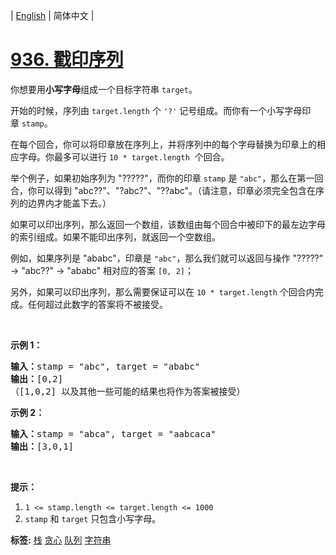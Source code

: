 | [English](README_EN.md) | 简体中文 |

# [936. 戳印序列](https://leetcode-cn.com/problems/stamping-the-sequence)
<p>你想要用<strong>小写字母</strong>组成一个目标字符串&nbsp;<code>target</code>。&nbsp;</p>

<p>开始的时候，序列由&nbsp;<code>target.length</code>&nbsp;个&nbsp;<code>&#39;?&#39;</code>&nbsp;记号组成。而你有一个小写字母印章&nbsp;<code>stamp</code>。</p>

<p>在每个回合，你可以将印章放在序列上，并将序列中的每个字母替换为印章上的相应字母。你最多可以进行&nbsp;<code>10 * target.length</code>&nbsp; 个回合。</p>

<p>举个例子，如果初始序列为 &quot;?????&quot;，而你的印章 <code>stamp</code>&nbsp;是&nbsp;<code>&quot;abc&quot;</code>，那么在第一回合，你可以得到&nbsp;&quot;abc??&quot;、&quot;?abc?&quot;、&quot;??abc&quot;。（请注意，印章必须完全包含在序列的边界内才能盖下去。）</p>

<p>如果可以印出序列，那么返回一个数组，该数组由每个回合中被印下的最左边字母的索引组成。如果不能印出序列，就返回一个空数组。</p>

<p>例如，如果序列是 &quot;ababc&quot;，印章是 <code>&quot;abc&quot;</code>，那么我们就可以返回与操作&nbsp;&quot;?????&quot; -&gt; &quot;abc??&quot; -&gt; &quot;ababc&quot; 相对应的答案 <code>[0, 2]</code>；</p>

<p>另外，如果可以印出序列，那么需要保证可以在 <code>10 * target.length</code>&nbsp;个回合内完成。任何超过此数字的答案将不被接受。</p>

<p>&nbsp;</p>

<p><strong>示例 1：</strong></p>

<pre><strong>输入：</strong>stamp = &quot;abc&quot;, target = &quot;ababc&quot;
<strong>输出：</strong>[0,2]
（[1,0,2] 以及其他一些可能的结果也将作为答案被接受）
</pre>

<p><strong>示例 2：</strong></p>

<pre><strong>输入：</strong>stamp = &quot;abca&quot;, target = &quot;aabcaca&quot;
<strong>输出：</strong>[3,0,1]
</pre>

<p>&nbsp;</p>

<p><strong>提示：</strong></p>

<ol>
	<li><code>1 &lt;= stamp.length &lt;= target.length &lt;= 1000</code></li>
	<li><code>stamp</code> 和&nbsp;<code>target</code>&nbsp;只包含小写字母。</li>
</ol>

**标签:**  [栈](https://leetcode-cn.com/tag/stack) [贪心](https://leetcode-cn.com/tag/greedy) [队列](https://leetcode-cn.com/tag/queue) [字符串](https://leetcode-cn.com/tag/string) 